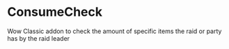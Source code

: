 # ConsumeCheck
Wow Classic addon to check the amount of specific items the raid or party has by the raid leader
